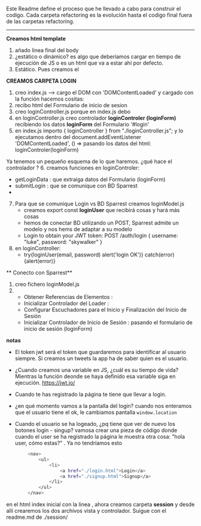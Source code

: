 
Este Readme define el proceso que he llevado a cabo para construir el codigo. Cada carpeta refactoring es la evolución hasta el codigo final fuera de las carpetas refactoring.


---


**Creamos html template**
1. añado linea final del body <!-- <script type="module" src="./login/index.js"></script> -->
2. ¿estático o dinámico? es algo que deberíamos cargar en tiempo de ejecución de JS o es un html que va a estar ahí por defecto. 
3. Estático. Pues creamos el <!-- <form id="login"> -->

**CREAMOS CARPETA LOGIN**
1. creo index.js --> cargo el DOM con 'DOMContentLoaded' y cargado con la función hacemos cositas:
2. recibo html del Formulario de inicio de sesion <!-- const loginForm = document.querySelector('#login'); -->
3. creo loginController.js porque en index.js debo 
4. en loginController.js creo controlador **loginControler (loginForm)** recibiendo los datos **loginForm** del Formulario '#login'
5. en index.js importo { loginController } from "./loginController.js"; y lo ejecutamos dentro del document.addEventListener 'DOMContentLoaded', () =>  pasando los datos del html: loginControler(loginForm)

Ya tenemos un pequeño esquema de lo que haremos. ¿qué hace el controlador ?
6. creamos funciones en loginControler:
   - getLoginData : que extraiga datos del Formulario (loginForm)
   - submitLogin : que se comunique con BD Sparrest
   - 
7. Para que se comunique Login vs BD Sparrest creamos loginModel.js
   - creamos export const **loginUser** que recibirá cosas y hará más cosas
   - hemos de conectar BD utilizando un POST, Sparrest admite un modelo y nos hems de adaptar a su modelo 
   - Login to obtain your JWT token: POST /auth/login { username: "luke", password: "skywalker" }
8. en loginController:
   - try{loginUser(email, password) alert('login OK')} catch(error) {alert(error)}


** Conecto con Sparrest**
1. creo fichero loginModel.js
2. 
     - Obtener Referencias de Elementos : <!-- #login y #loader-->
     - Inicializar Controlador del Loader : <!--loaderController(loader)-->
     - Configurar Escuchadores para el Inicio y Finalización del Inicio de Sesión <!--star & finish-->
     - Inicializar Controlador de Inicio de Sesión : pasando el formulario de inicio de sesión (loginForm)


**notas**
- El token jwt <!--const jwt = await loginUser(email, password);--> será el token que guardaremos para identificar al usuario siempre. Si creamos un tweets la app ha de saber quien es el usuario.
- ¿Cuando creamos una variable en JS, ¿cuál es su tiempo de vida? Mientras la función deonde se haya definido esa variable siga en ejecución. https://jwt.io/


- Cuando te has registrado la página te tiene que llevar a login.
  
- ¿en qué momento vamos a la pantalla del login? cuando nos enteramos que el usuario tiene el ok, le cambiamos pantalla `window.location`
  
- Cuando el usuario se ha logeado, ¿pq tiene que ver de nuevo los botones login - singup? vamosa crear una pieza de código donde cuando el user se ha registrado la página le muestra otra cosa: "hola user, cómo estas?"  . Ya no tendríamos esto
```sh
        <nav>
            <ul>
                <li>
                    <a href="./login.html">Login</a>
                    <a href="./signup.html">Signup</a>
                </li>
            </ul>
        </nav>
```
en el html index inicial con la linea  <!-- <script type="module" src="./index.js"></script>
        el código JavaScript en index.js podrá interactuar con los elementos 
        que están dentro del <body> (como <h1>, <nav>, <section>, etc.) una 
            vez que la página ha sido cargada en el navegador.-->, 
ahora creamos carpeta **session** y desde allí crearemos los dos archivos vista y controlador. Suigue con el readme.md de ./session/